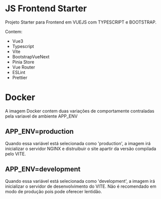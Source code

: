 # JS Frontend Starter
Projeto Starter para Frontend em VUEJS com TYPESCRIPT e BOOTSTRAP.

Contem:
 - Vue3
 - Typescript
 - Vite
 - BootstrapVueNext
 - Pinia Store
 - Vue Router
 - ESLint 
 - Prettier

# Docker
A imagem Docker contem duas variações de comportamente contraladas pela variavel de ambiente APP_ENV

## APP_ENV=production
Quando essa variável está selecionada como 'production', a imagem irá inicializar o servidor NGINX e distruibuir o site apartir da versão compilada pelo VITE.

## APP_ENV=development
Quando essa variável está selecionada como 'development', a imagem irá inicializar o servidor de desenvolvimento do VITE. Não é recomendado em modo de produção pois pode oferecer lentidão. 
